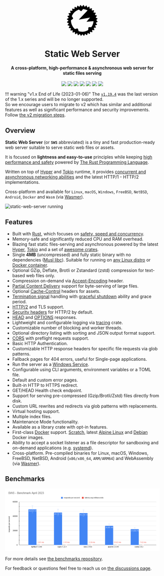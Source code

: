<div style="overflow: hidden; clear: both;">
  <div align="center" class="sws-logo">
    <a href="https://static-web-server.net" title="static-web-server website">
    <svg xmlns="http://www.w3.org/2000/svg" width="100" height="100" viewBox="0 0 53.505 53.505"><path d="M161.49 84.99a.664.664 0 0 0-.38.149c-.081.07-.498.613-.927 1.207l-.778 1.079-.232.014c-.56.032-.46.11-1.354-1.054-.445-.58-.873-1.104-.95-1.165a.909.909 0 0 0-.345-.15c-.174-.03-.234-.02-.41.072a.873.873 0 0 0-.292.246c-.047.077-.327.672-.623 1.323-.594 1.309-.516 1.213-1.068 1.308l-.23.04-1.003-.874c-.552-.48-1.081-.914-1.177-.964-.327-.17-.8-.009-.946.321-.036.083-.198.719-.36 1.414-.163.695-.317 1.29-.345 1.324-.027.033-.188.12-.358.192l-.31.132-1.224-.707c-1.162-.67-1.239-.707-1.473-.697a.68.68 0 0 0-.403.12c-.273.193-.313.385-.354 1.719-.021.667-.042 1.285-.047 1.374-.008.14-.047.185-.317.362l-.309.203-1.296-.438c-1.449-.49-1.628-.519-1.883-.3-.084.073-.193.21-.243.306-.105.204-.102.244.172 1.87.104.612.183 1.136.176 1.164-.007.027-.122.159-.256.292l-.243.243-1.328-.172c-.73-.094-1.415-.16-1.52-.148a.717.717 0 0 0-.612.773c.011.105.232.756.49 1.446l.468 1.254-.18.292c-.1.16-.202.303-.227.316-.025.013-.553.054-1.173.093-1.646.103-1.685.109-1.86.258-.082.07-.19.207-.242.305-.157.3-.088.467.72 1.765l.722 1.161-.128.348c-.112.305-.147.354-.282.393-.084.025-.682.186-1.327.358-1.29.344-1.467.426-1.593.736a.677.677 0 0 0-.025.42c.044.23.097.296 1.014 1.275l.967 1.032-.058.332c-.033.182-.08.358-.106.392-.026.034-.571.32-1.211.636-.64.316-1.223.619-1.295.673-.275.208-.334.696-.117.974.059.076.606.498 1.216.937l1.108.8.008.274c.005.151.005.324 0 .383-.007.079-.277.312-1.042.9-.567.437-1.084.846-1.148.91a.876.876 0 0 0-.173.34c-.05.192-.046.252.024.415.045.105.146.24.223.302.078.061.687.358 1.353.66.899.408 1.22.576 1.244.652.018.056.058.224.088.372l.055.27-.897 1.03c-.494.566-.93 1.101-.971 1.189-.148.32.02.782.336.921.082.037.718.2 1.413.362.696.162 1.292.316 1.324.343.033.027.12.189.193.359l.132.309-.708 1.226c-.67 1.161-.706 1.238-.697 1.471.007.18.04.29.12.403.194.274.385.313 1.72.355.667.02 1.285.041 1.373.046.14.008.186.048.364.32l.203.309-.436 1.289c-.24.708-.44 1.361-.444 1.45-.01.218.052.365.221.525.29.273.31.273 1.713.05.693-.11 1.324-.219 1.402-.24.126-.034.169-.01.41.23l.27.268-.172 1.328c-.095.73-.16 1.413-.148 1.518.045.37.401.653.772.613.105-.01.756-.231 1.446-.49l1.255-.469.292.181c.16.1.302.202.315.227.013.025.055.553.094 1.174.102 1.645.108 1.684.258 1.859.07.082.207.19.305.242.299.156.467.088 1.766-.72l1.163-.721.352.13c.194.07.355.14.355.154.025.215.715 2.625.789 2.753a.795.795 0 0 0 .295.274c.163.083.235.09.449.048.244-.05.295-.09 1.286-1.019l1.033-.967.331.059c.182.032.359.079.393.105.034.026.32.571.636 1.211.316.64.62 1.223.673 1.295.217.288.714.336.994.097.082-.07.499-.613.927-1.206l.777-1.08.305-.019c.167-.01.343-.014.39-.006.047.008.448.488.891 1.067.444.579.846 1.088.893 1.133a.952.952 0 0 0 .288.147c.252.083.345.072.578-.068.221-.132.256-.196.91-1.64.268-.595.524-1.096.568-1.114.044-.018.215-.056.381-.083l.301-.05 1.004.873c.551.481 1.08.915 1.176.965.327.169.8.009.945-.321.037-.083.2-.719.362-1.414.162-.695.317-1.291.344-1.324.027-.033.188-.12.358-.192l.31-.133 1.225.707c1.161.67 1.238.707 1.471.698a.678.678 0 0 0 .403-.12c.275-.195.315-.385.355-1.72.02-.666.041-1.285.046-1.373.008-.14.049-.185.32-.364l.31-.203 1.294.439c1.448.491 1.626.52 1.882.3.084-.073.193-.21.243-.306.106-.204.102-.244-.172-1.87-.104-.612-.183-1.136-.176-1.163.007-.027.122-.16.255-.293l.243-.242 1.33.171c.73.094 1.414.161 1.519.148a.717.717 0 0 0 .612-.772c-.01-.105-.231-.756-.49-1.446l-.469-1.255.181-.292c.1-.16.202-.302.227-.315.025-.013.553-.055 1.174-.094 1.645-.103 1.684-.108 1.859-.257.082-.07.19-.208.242-.306.157-.3.088-.466-.72-1.764l-.722-1.162.128-.347c.112-.305.147-.354.282-.394.085-.025.681-.186 1.326-.358 1.29-.344 1.468-.426 1.594-.736a.676.676 0 0 0 .025-.42c-.044-.229-.096-.295-1.014-1.274l-.967-1.033.058-.33c.033-.183.08-.36.106-.393.026-.033.57-.318 1.208-.634.639-.315 1.221-.619 1.295-.674.29-.219.34-.715.1-.996-.07-.082-.613-.5-1.207-.927l-.054-.04-.55-1.873c.17-.139.347-.282.566-.45.579-.443 1.095-.854 1.148-.914a.957.957 0 0 0 .15-.326c.048-.186.044-.247-.026-.41a.905.905 0 0 0-.223-.3c-.078-.062-.685-.358-1.35-.66-.665-.301-1.223-.584-1.241-.628a2.895 2.895 0 0 1-.083-.38l-.05-.3.874-1.003c.48-.552.914-1.082.964-1.178.17-.328.009-.8-.324-.947-.085-.037-.72-.2-1.414-.362-.694-.162-1.288-.316-1.321-.342-.03-.025-.104-.164-.172-.316l-.12-.407.675-1.17c.67-1.162.706-1.238.697-1.472-.007-.178-.04-.29-.12-.403-.193-.273-.385-.313-1.72-.354-.666-.021-1.284-.042-1.372-.047-.14-.008-.186-.048-.365-.32l-.203-.309.44-1.295c.49-1.447.52-1.626.299-1.881a1.235 1.235 0 0 0-.306-.243c-.204-.106-.243-.102-1.869.172-.613.103-1.137.183-1.164.176-.027-.007-.159-.122-.292-.256l-.243-.242.172-1.33c.094-.73.16-1.414.147-1.519a.717.717 0 0 0-.772-.613c-.105.012-.756.232-1.446.49l-1.255.47-.292-.181c-.16-.1-.301-.202-.314-.227-.013-.025-.056-.554-.094-1.174-.103-1.645-.108-1.685-.258-1.86a1.236 1.236 0 0 0-.306-.242c-.299-.156-.467-.087-1.765.72l-1.16.723-.354-.13c-.195-.072-.357-.14-.357-.152-.025-.218-.715-2.63-.788-2.756a.802.802 0 0 0-.295-.274c-.163-.083-.235-.09-.449-.048-.244.05-.296.09-1.287 1.018l-1.033.968-.33-.059c-.183-.032-.36-.08-.394-.105-.034-.026-.32-.571-.635-1.211-.316-.64-.62-1.223-.674-1.295-.135-.18-.38-.266-.614-.247zm-.697 7.073.23.007c.772.027 2.37.305 3.543.618 1.461.39 2.871.954 4.201 1.67l-15.344 16.098 19.624-3.681-6.154 7.367 12.21-1.083c-.164 2.326-.664 4.402-1.554 6.473-.565 1.316-1.393 2.779-2.134 3.768l-.21.28-1.853-.083c-1.285-.056-1.935-.065-2.115-.028-.517.103-.958.5-1.118 1.001-.06.19-.101.723-.153 2.007-.038.961-.074 1.806-.08 1.877-.008.105-.077.168-.38.352-1.565.945-3.403 1.693-5.481 2.23-.636.163-3.37.523-4.096.538-2.105.044-4.413-.275-6.32-.874-.48-.15-.564-.193-.598-.3-.022-.068-.25-.884-.508-1.811-.342-1.232-.505-1.75-.607-1.92a1.507 1.507 0 0 0-1.317-.72c-.184.006-.814.162-2.052.51l-1.788.5-.267-.224c-.946-.794-2.086-2.03-2.935-3.183-1.563-2.121-2.609-4.365-3.314-7.108-.272-1.06-.592-3.89-.538-4.759.009-.152.061-.192 1.583-1.198 1.691-1.117 1.847-1.25 2.014-1.72.073-.205.08-.325.044-.657l-.046-.406-1.082-1.63-1.082-1.629.108-.264a23.32 23.32 0 0 1 .919-1.88 19.752 19.752 0 0 1 10.462-8.984c.31-.114.663-.235.782-.267l.219-.059 1.5 1.185c1.713 1.353 1.825 1.416 2.433 1.346.607-.07.703-.157 2.064-1.865z" transform="translate(-132.667 -84.987)"/></svg>
    </a>
  </div>

  <h1 class="sws-title" align="center">Static Web Server</h1>

  <h4 align="center">
    A cross-platform, high-performance & asynchronous web server for static files serving
  </h4>

  <div align="center">
    <a href="https://github.com/static-web-server/static-web-server/actions/workflows/devel.yml" title="devel ci"><img src="https://github.com/static-web-server/static-web-server/actions/workflows/devel.yml/badge.svg?branch=master"></a> 
    <a href="https://hub.docker.com/r/joseluisq/static-web-server/" title="Docker Image Version (tag latest semver)"><img src="https://img.shields.io/docker/v/joseluisq/static-web-server/2"></a> 
    <a href="https://hub.docker.com/r/joseluisq/static-web-server/tags" title="Docker Image Size (tag)"><img src="https://img.shields.io/docker/image-size/joseluisq/static-web-server/2"></a> 
    <a href="https://hub.docker.com/r/joseluisq/static-web-server/" title="Docker Image"><img src="https://img.shields.io/docker/pulls/joseluisq/static-web-server.svg"></a> 
    <a href="https://crates.io/crates/static-web-server" title="static-web-server crate"><img src="https://img.shields.io/crates/v/static-web-server.svg"></a> 
    <a href="https://docs.rs/static-web-server" title="static-web-server crate docs"><img src="https://img.shields.io/docsrs/static-web-server/latest?label=docs.rs"></a> 
    <a href="https://github.com/static-web-server/static-web-server/blob/master/LICENSE-APACHE" title="static-web-server license">
      <img src="https://img.shields.io/crates/l/static-web-server">
    </a>
  </div>
</div>

!!! warning "v1.x End of Life (2023-01-06)"
    The [`v1.19.4`](https://github.com/static-web-server/static-web-server/releases/tag/v1.19.4) was the last version of the 1.x series and will be no longer supported.<br>
    So we encourage users to migrate to v2 which has similar and additional features as well as significant performance and security improvements. Follow [the v2 migration steps](./migration.md).

## Overview

**Static Web Server** (or **`SWS`** abbreviated) is a tiny and fast production-ready web server suitable to serve static web files or assets.

It is focused on **lightness and easy-to-use** principles while keeping [high performance and safety](https://blog.rust-lang.org/2015/04/10/Fearless-Concurrency.html) powered by [The Rust Programming Language](https://rust-lang.org).

Written on top of [Hyper](https://github.com/hyperium/hyper) and [Tokio](https://github.com/tokio-rs/tokio) runtime, it provides [concurrent and asynchronous networking abilities](https://rust-lang.github.io/async-book/01_getting_started/02_why_async.html) and the latest HTTP/1 - HTTP/2 implementations.

Cross-platform and available for `Linux`, `macOS`, `Windows`, `FreeBSD`, `NetBSD`, `Android`, `Docker` and `Wasm` (via [Wasmer](https://wasmer.io/wasmer/static-web-server)).

![static-web-server running](https://github.com/static-web-server/static-web-server/assets/1700322/102bef12-1f30-4054-a1bc-30c650d4ffa7)

## Features

- Built with [Rust](https://rust-lang.org), which focuses on [safety, speed and concurrency](https://kornel.ski/rust-c-speed).
- Memory-safe and significantly reduced CPU and RAM overhead.
- Blazing fast static files-serving and asynchronous powered by the latest [Hyper](https://github.com/hyperium/hyper/), [Tokio](https://github.com/tokio-rs/tokio) and a set of [awesome crates](https://github.com/static-web-server/static-web-server/blob/master/Cargo.toml).
- Single __4MB__ (uncompressed) and fully static binary with no dependencies ([Musl libc](https://doc.rust-lang.org/edition-guide/rust-2018/platform-and-target-support/musl-support-for-fully-static-binaries.html)). Suitable for running on [any Linux distro](https://en.wikipedia.org/wiki/Linux_distribution) or [Docker container](https://hub.docker.com/r/joseluisq/static-web-server/tags).
- Optional GZip, Deflate, Brotli or Zstandard (zstd) compression for text-based web files only.
- Compression on-demand via [Accept-Encoding](https://developer.mozilla.org/en-US/docs/Web/HTTP/Headers/Accept-Encoding) header.
- [Partial Content Delivery](https://en.wikipedia.org/wiki/Byte_serving) support for byte-serving of large files.
- Optional [Cache-Control](https://developer.mozilla.org/en-US/docs/Web/HTTP/Headers/Cache-Control) headers for assets.
- [Termination signal](https://www.gnu.org/software/libc/manual/html_node/Termination-Signals.html) handling with [graceful shutdown](https://cloud.google.com/blog/products/containers-kubernetes/kubernetes-best-practices-terminating-with-grace) ability and grace period.
- [HTTP/2](https://tools.ietf.org/html/rfc7540) and TLS support.
- [Security headers](https://web.dev/security-headers/) for HTTP/2 by default.
- [HEAD](https://tools.ietf.org/html/rfc7231#section-4.3.2) and [OPTIONS](https://datatracker.ietf.org/doc/html/rfc7231#section-4.3.7) responses.
- Lightweight and configurable logging via [tracing](https://github.com/tokio-rs/tracing) crate.
- Customizable number of blocking and worker threads.
- Optional directory listing with sorting and JSON output format support.
- [CORS](https://developer.mozilla.org/en-US/docs/Web/HTTP/CORS) with preflight requests support.
- Basic HTTP Authentication.
- Customizable HTTP response headers for specific file requests via glob patterns.
- Fallback pages for 404 errors, useful for Single-page applications.
- Run the server as a [Windows Service](https://docs.microsoft.com/en-us/previous-versions/windows/it-pro/windows-server-2003/cc783643(v=ws.10)).
- Configurable using CLI arguments, environment variables or a TOML file.
- Default and custom error pages.
- Built-in HTTP to HTTPS redirect.
- GET/HEAD Health check endpoint.
- Support for serving pre-compressed (Gzip/Brotli/Zstd) files directly from disk.
- Custom URL rewrites and redirects via glob patterns with replacements.
- Virtual hosting support.
- Multiple index files.
- Maintenance Mode functionality.
- Available as a library crate with opt-in features.
- First-class [Docker](https://docs.docker.com/get-started/overview/) support. [Scratch](https://hub.docker.com/_/scratch), latest [Alpine Linux](https://hub.docker.com/_/alpine) and [Debian](https://hub.docker.com/_/alpine) Docker images.
- Ability to accept a socket listener as a file descriptor for sandboxing and on-demand applications (e.g. [systemd](http://0pointer.de/blog/projects/socket-activation.html)).
- Cross-platform. Pre-compiled binaries for Linux, macOS, Windows, FreeBSD, NetBSD, Android (`x86/x86_64`, `ARM/ARM64`) and WebAssembly (via [Wasmer](https://wasmer.io/wasmer/static-web-server)).

## Benchmarks

<img title="SWS - Benchmarks April 2023" src="https://raw.githubusercontent.com/static-web-server/benchmarks/master/data/2023-04/benchmark-2023-04.png" width="860">

For more details see [the benchmarks repository](https://github.com/static-web-server/benchmarks).

For feedback or questions feel free to reach us on [the discussions page](https://github.com/static-web-server/static-web-server/discussions).
